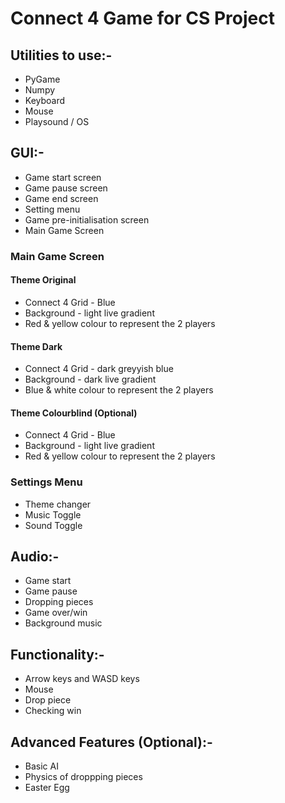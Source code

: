 # Connect 4 Game for CS Project

## Utilities to use:-

- PyGame
- Numpy
- Keyboard
- Mouse
- Playsound / OS

## GUI:-

- Game start screen
- Game pause screen
- Game end screen
- Setting menu
- Game pre-initialisation screen
- Main Game Screen

### Main Game Screen

#### Theme Original

- Connect 4 Grid - Blue
- Background - light live gradient
- Red & yellow colour to represent the 2 players

#### Theme Dark

- Connect 4 Grid - dark greyyish blue
- Background - dark live gradient
- Blue & white colour to represent the 2 players

#### Theme Colourblind (Optional)

- Connect 4 Grid - Blue
- Background - light live gradient
- Red & yellow colour to represent the 2 players

### Settings Menu

- Theme changer
- Music Toggle
- Sound Toggle

## Audio:-

- Game start
- Game pause
- Dropping pieces
- Game over/win
- Background music

## Functionality:-

- Arrow keys and WASD keys
- Mouse
- Drop piece
- Checking win

## Advanced Features (Optional):-

- Basic AI
- Physics of droppping pieces
- Easter Egg
